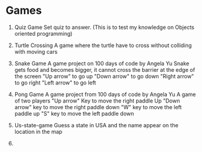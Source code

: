 # Games
1. Quiz Game
Set quiz to answer. (This is to test my knowledge on Objects oriented programming)
2. Turtle Crossing
A game where the turtle have to cross without colliding with moving cars

3. Snake Game
A game project on 100 days of code by Angela Yu Snake gets food and becomes bigger, it cannot cross the barrier at the edge of the screen "Up arrow" to go up "Down arrow" to go down "Right arrow" to go right "Left arrow" to go left

4. Pong Game
A game project from 100 days of code by Angela Yu A game of two players "Up arrow" Key to move the right paddle Up "Down arrow" key to move the right paddle down "W" key to move the left paddle up "S" key to move the left paddle down

5. Us-state-game
Guess a state in USA and the name appear on the location in the map   
6. 
